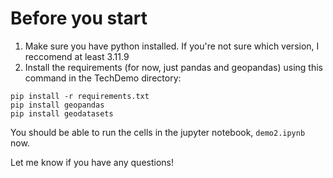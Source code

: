 # Before you start
1. Make sure you have python installed. If you're not sure which version, I reccomend at least 3.11.9
2. Install the requirements (for now, just pandas and geopandas) using this command in the TechDemo directory:

`pip install -r requirements.txt`\
`pip install geopandas`\
`pip install geodatasets`

You should be able to run the cells in the jupyter notebook, `demo2.ipynb` now.

Let me know if you have any questions!
